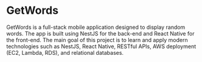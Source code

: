# GetWords
GetWords is a full-stack mobile application designed to display random words. The app is built using NestJS for the back-end and React Native for the front-end. The main goal of this project is to learn and apply modern technologies such as NestJS, React Native, RESTful APIs, AWS deployment (EC2, Lambda, RDS), and relational databases.
